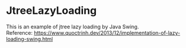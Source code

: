 # JtreeLazyLoading
This is an example of jtree lazy loading by Java Swing.<br>
Reference: https://www.quoctrinh.dev/2013/12/implementation-of-lazy-loading-swing.html
